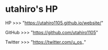# utahiro's HP

HP >>> "https://utahiro1105.github.io/website/"

GitHub >>> "https://github.com/utahiro1105"

Twitter >>> "https://twitter.com/u_os_"
